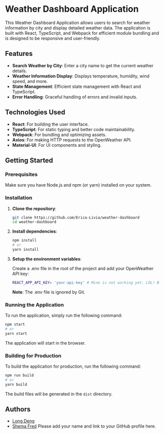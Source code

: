 # Weather Dashboard Application

This Weather Dashboard Application allows users to search for weather information by city and display detailed weather data. The application is built with React, TypeScript, and Webpack for efficient module bundling and is designed to be responsive and user-friendly.

## Features

- **Search Weather by City**: Enter a city name to get the current weather details.
- **Weather Information Display**: Displays temperature, humidity, wind speed, and more.
- **State Management**: Efficient state management with React and TypeScript.
- **Error Handling**: Graceful handling of errors and invalid inputs.

## Technologies Used

- **React**: For building the user interface.
- **TypeScript**: For static typing and better code maintainability.
- **Webpack**: For bundling and optimizing assets.
- **Axios**: For making HTTP requests to the OpenWeather API.
- **Material-UI**: For UI components and styling.

## Getting Started

### Prerequisites

Make sure you have Node.js and npm (or yarn) installed on your system.

### Installation

1. **Clone the repository**:

   ```bash
   git clone https://github.com/Erica-Livia/weather-dashboard
   cd weather-dashboard

   ```

2. **Install dependencies**:

   ```bash
   npm install
   # or
   yarn install

   ```

3. **Setup the environment variables**:

   Create a .env file in the root of the project and add your OpenWeather API key:

   ```bash
   REACT_APP_API_KEY= 'your-api-key' # Mine is not working yet. LOL! But make sure to replace it with your own.
   ```

   **Note**: The .env file is ignored by Git.

### Running the Application

To run the application, simply run the following command:

```bash
npm start
# or
yarn start
```

The application will start in the browser.

### Building for Production

To build the application for production, run the following command:

```bash
npm run build
# or
yarn build
```

The build files will be generated in the `dist` directory.

## Authors

- [Long Deng](https://github.com/longmaker2)
- [Shema Fred](https://github.com/Ndi-Shema)
  Please add your name and link to your GitHub profile here.

